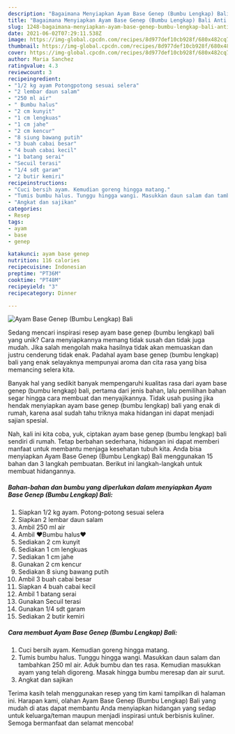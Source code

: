 ```yaml
---
description: "Bagaimana Menyiapkan Ayam Base Genep (Bumbu Lengkap) Bali Anti Gagal"
title: "Bagaimana Menyiapkan Ayam Base Genep (Bumbu Lengkap) Bali Anti Gagal"
slug: 1248-bagaimana-menyiapkan-ayam-base-genep-bumbu-lengkap-bali-anti-gagal
date: 2021-06-02T07:29:11.538Z
image: https://img-global.cpcdn.com/recipes/8d977def10cb928f/680x482cq70/ayam-base-genep-bumbu-lengkap-bali-foto-resep-utama.jpg
thumbnail: https://img-global.cpcdn.com/recipes/8d977def10cb928f/680x482cq70/ayam-base-genep-bumbu-lengkap-bali-foto-resep-utama.jpg
cover: https://img-global.cpcdn.com/recipes/8d977def10cb928f/680x482cq70/ayam-base-genep-bumbu-lengkap-bali-foto-resep-utama.jpg
author: Maria Sanchez
ratingvalue: 4.3
reviewcount: 3
recipeingredient:
- "1/2 kg ayam Potongpotong sesuai selera"
- "2 lembar daun salam"
- "250 ml air"
- " Bumbu halus"
- "2 cm kunyit"
- "1 cm lengkuas"
- "1 cm jahe"
- "2 cm kencur"
- "8 siung bawang putih"
- "3 buah cabai besar"
- "4 buah cabai kecil"
- "1 batang serai"
- "Secuil terasi"
- "1/4 sdt garam"
- "2 butir kemiri"
recipeinstructions:
- "Cuci bersih ayam. Kemudian goreng hingga matang."
- "Tumis bumbu halus. Tunggu hingga wangi. Masukkan daun salam dan tambahkan 250 ml air. Aduk bumbu dan tes rasa. Kemudian masukkan ayam yang telah digoreng. Masak hingga bumbu meresap dan air surut."
- "Angkat dan sajikan"
categories:
- Resep
tags:
- ayam
- base
- genep

katakunci: ayam base genep 
nutrition: 116 calories
recipecuisine: Indonesian
preptime: "PT36M"
cooktime: "PT48M"
recipeyield: "3"
recipecategory: Dinner

---
```



![Ayam Base Genep (Bumbu Lengkap) Bali](https://img-global.cpcdn.com/recipes/8d977def10cb928f/680x482cq70/ayam-base-genep-bumbu-lengkap-bali-foto-resep-utama.jpg)

Sedang mencari inspirasi resep ayam base genep (bumbu lengkap) bali yang unik? Cara menyiapkannya memang tidak susah dan tidak juga mudah. Jika salah mengolah maka hasilnya tidak akan memuaskan dan justru cenderung tidak enak. Padahal ayam base genep (bumbu lengkap) bali yang enak selayaknya mempunyai aroma dan cita rasa yang bisa memancing selera kita.



Banyak hal yang sedikit banyak mempengaruhi kualitas rasa dari ayam base genep (bumbu lengkap) bali, pertama dari jenis bahan, lalu pemilihan bahan segar hingga cara membuat dan menyajikannya. Tidak usah pusing jika hendak menyiapkan ayam base genep (bumbu lengkap) bali yang enak di rumah, karena asal sudah tahu triknya maka hidangan ini dapat menjadi sajian spesial.


Nah, kali ini kita coba, yuk, ciptakan ayam base genep (bumbu lengkap) bali sendiri di rumah. Tetap berbahan sederhana, hidangan ini dapat memberi manfaat untuk membantu menjaga kesehatan tubuh kita. Anda bisa menyiapkan Ayam Base Genep (Bumbu Lengkap) Bali menggunakan 15 bahan dan 3 langkah pembuatan. Berikut ini langkah-langkah untuk membuat hidangannya.

<!--inarticleads1-->

##### Bahan-bahan dan bumbu yang diperlukan dalam menyiapkan Ayam Base Genep (Bumbu Lengkap) Bali:

1. Siapkan 1/2 kg ayam. Potong-potong sesuai selera
1. Siapkan 2 lembar daun salam
1. Ambil 250 ml air
1. Ambil  ❤Bumbu halus❤
1. Sediakan 2 cm kunyit
1. Sediakan 1 cm lengkuas
1. Sediakan 1 cm jahe
1. Gunakan 2 cm kencur
1. Sediakan 8 siung bawang putih
1. Ambil 3 buah cabai besar
1. Siapkan 4 buah cabai kecil
1. Ambil 1 batang serai
1. Gunakan Secuil terasi
1. Gunakan 1/4 sdt garam
1. Sediakan 2 butir kemiri




<!--inarticleads2-->

##### Cara membuat Ayam Base Genep (Bumbu Lengkap) Bali:

1. Cuci bersih ayam. Kemudian goreng hingga matang.
1. Tumis bumbu halus. Tunggu hingga wangi. Masukkan daun salam dan tambahkan 250 ml air. Aduk bumbu dan tes rasa. Kemudian masukkan ayam yang telah digoreng. Masak hingga bumbu meresap dan air surut.
1. Angkat dan sajikan




Terima kasih telah menggunakan resep yang tim kami tampilkan di halaman ini. Harapan kami, olahan Ayam Base Genep (Bumbu Lengkap) Bali yang mudah di atas dapat membantu Anda menyiapkan hidangan yang sedap untuk keluarga/teman maupun menjadi inspirasi untuk berbisnis kuliner. Semoga bermanfaat dan selamat mencoba!
